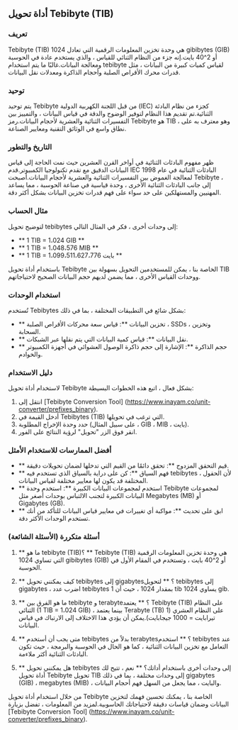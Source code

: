 ## أداة تحويل Tebibyte (TIB)

### تعريف
Tebibyte (TIB) هي وحدة تخزين المعلومات الرقمية التي تعادل 1024 gibibytes (GIB) أو 2^40 بايت.إنه جزء من النظام الثنائي للقياس ، والذي يستخدم عادة في الحوسبة ومعالجة البيانات.غالبًا ما يتم استخدام tebibyte لقياس كميات كبيرة من البيانات ، مثل قدرات محرك الأقراص الصلبة وأحجام الذاكرة ومعدلات نقل البيانات.

### توحيد
يتم توحيد Tebibyte من قبل اللجنة الكهربية الدولية (IEC) كجزء من نظام البادئة الثنائية.تم تقديم هذا النظام لتوفير الوضوح والدقة في قياس البيانات ، والتمييز بين التفسيرات الثنائية والعشرية لأحجام البيانات.رمز Tebibyte هو TIB ، وهو معترف به على نطاق واسع في الوثائق التقنية ومعايير الصناعة.

### التاريخ والتطور
ظهر مفهوم البادئات الثنائية في أواخر القرن العشرين حيث نمت الحاجة إلى قياس البيانات الدقيق مع تقدم تكنولوجيا الكمبيوتر.قدم IEC البادئات الثنائية في عام 1998 لمعالجة الغموض بين التفسيرات الثنائية والعشرية لأحجام البيانات.أصبحت Tebibyte ، إلى جانب البادئات الثنائية الأخرى ، وحدة قياسية في صناعة الحوسبة ، مما يساعد المهنيين والمستهلكين على حد سواء على فهم قدرات تخزين البيانات بشكل أكثر دقة.

### مثال الحساب
لتوضيح تحويل tebibytes إلى وحدات أخرى ، فكر في المثال التالي:
- ** 1 TIB = 1،024 GIB **
- ** 1 TIB = 1،048،576 MIB **
- ** 1 TIB = 1،099،511،627،776 بايت **

باستخدام أداة تحويل Tebibyte الخاصة بنا ، يمكن للمستخدمين التحويل بسهولة بين TIB ووحدات القياس الأخرى ، مما يضمن لديهم حجم البيانات الصحيح لاحتياجاتهم.

### استخدام الوحدات
تُستخدم Tebibytes بشكل شائع في التطبيقات المختلفة ، بما في ذلك:
- ** تخزين البيانات **: قياس سعة محركات الأقراص الصلبة ، SSDs ، وتخزين السحابة.
- ** نقل البيانات **: قياس كمية البيانات التي يتم نقلها عبر الشبكات.
- ** حجم الذاكرة **: الإشارة إلى حجم ذاكرة الوصول العشوائي في أجهزة الكمبيوتر والخوادم.

### دليل الاستخدام
لاستخدام أداة تحويل Tebibyte بشكل فعال ، اتبع هذه الخطوات البسيطة:
1. انتقل إلى [Tebibyte Conversion Tool] (https://www.inayam.co/unit-converter/prefixes_binary).
2. أدخل القيمة في Tebibytes (TIB) التي ترغب في تحويلها.
3. حدد وحدة الإخراج المطلوبة (على سبيل المثال ، GIB ، MIB ، بايت).
4. انقر فوق الزر "تحويل" لرؤية النتائج على الفور.

### أفضل الممارسات للاستخدام الأمثل
- ** قيم التحقق المزدوج **: تحقق دائمًا من القيم التي تدخلها لضمان تحويلات دقيقة.
- ** فهم السياق **: كن على دراية بالسياق الذي تستخدم فيه tebibytes ، لأن الحقول المختلفة قد يكون لها معايير مختلفة لقياس البيانات.
- ** استخدم لمجموعات البيانات الكبيرة **: استخدم وحدة Tebibyte لمجموعات البيانات الكبيرة لتجنب الالتباس بوحدات أصغر مثل Megabytes (MB) أو Gigabytes (GB).
- ** ابق على تحديث **: مواكبة أي تغييرات في معايير قياس البيانات للتأكد من أنك تستخدم الوحدات الأكثر دقة.

### أسئلة متكررة (الأسئلة الشائعة)

1. ** ما هو tebibyte (TIB)؟ **
Tebibyte (TIB) هي وحدة تخزين المعلومات الرقمية التي تساوي 1024 gibibytes (GIB) أو 2^40 بايت ، وتستخدم في المقام الأول في الحوسبة.

2. ** كيف يمكنني تحويل tebibytes إلى gigabytes؟ **
لتحويل tebibytes إلى gigabytes ، اضرب عدد tebibytes بمقدار 1024 ، حيث أن 1 tib يساوي 1024 gib.

3. ** ما هو الفرق بين tebibyte و terabyte؟ **
يعتمد Tebibyte (TIB) على النظام الثنائي (1 TIB = 1،024 GIB) ، بينما يعتمد Terabyte (TB) على النظام العشري (1 تيرابايت = 1000 جيجابايت).يمكن أن يؤدي هذا الاختلاف إلى الارتباك في قياس البيانات.

4. ** متى يجب أن أستخدم tebibytes بدلاً من terabytes؟ **
استخدم tebibytes عند التعامل مع تخزين البيانات الثنائية ، كما هو الحال في الحوسبة والبرمجة ، حيث تكون البادئات الثنائية أكثر ملاءمة.

5. ** هل يمكنني تحويل tebibytes إلى وحدات أخرى باستخدام أداتك؟ **
نعم ، تتيح لك أداة تحويل Tebibyte تحويل TIB إلى وحدات مختلفة ، بما في ذلك gigabytes (GIB) ، megabytes (MIB) ، والبايت ، مما يجعل من السهل فهم أحجام البيانات.

من خلال استخدام أداة تحويل Tebibyte الخاصة بنا ، يمكنك تحسين فهمك لتخزين البيانات وضمان قياسات دقيقة لاحتياجاتك الحاسوبية.لمزيد من المعلومات ، تفضل بزيارة [Tebibyte Conversion Tool] (https://www.inayam.co/unit-converter/prefixes_binary).